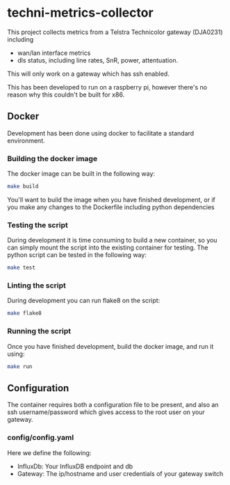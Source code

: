 # techni-metrics-collector
This project collects metrics from a Telstra Technicolor gateway (DJA0231) including
* wan/lan interface metrics
* dls status, including line rates, SnR, power, attentuation.

This will only work on a gateway which has ssh enabled.

This has been developed to run on a raspberry pi, however there's no reason why this couldn't be built for x86.

## Docker
Development has been done using docker to facilitate a standard environment.
### Building the docker image
The docker image can be built in the following way:
```bash
make build
```
You'll want to build the image when you have finished development, or if you make any changes to the Dockerfile including python dependencies
### Testing the script
During development it is time consuming to build a new container, so you can simply mount the script into the existing container for testing. The python script can be tested in the following way:
```bash
make test
```
### Linting the script
During development you can run flake8 on the script:
```bash
make flake8
```

### Running the script
Once you have finished development, build the docker image, and run it using:
```bash
make run
```

## Configuration
The container requires both a configuration file to be present, and also an ssh username/password  which gives access to the root user on your gateway.

### config/config.yaml
Here we define the following:
 * InfluxDb: Your InfluxDB endpoint and db
 * Gateway: The ip/hostname and user credentials of your gateway switch
